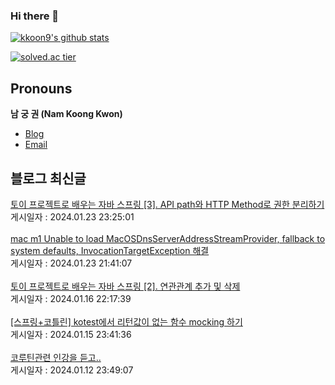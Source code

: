 
### Hi there 👋
[![kkoon9's github stats](https://github-readme-stats.vercel.app/api?username=kkoon9&theme=tokyonight)](https://github.com/anuraghazra/github-readme-stats)

[![solved.ac tier](http://mazassumnida.wtf/api/generate_badge?boj=rndrnjs2003)](https://solved.ac/rndrnjs2003)
## Pronouns
**남 궁 권 (Nam Koong Kwon)**
- [Blog](https://kkoon9.tistory.com)
- [Email](mailto:rndrnjs2003@naver.com)

## 블로그 최신글
<a href=https://kkoon9.tistory.com/551>토이 프로젝트로 배우는 자바 스프링 [3]. API path와 HTTP Method로 권한 분리하기</a></br>게시일자 : 2024.01.23 23:25:01</br></br><a href=https://kkoon9.tistory.com/550>mac m1 Unable to load MacOSDnsServerAddressStreamProvider, fallback to system defaults, InvocationTargetException 해결</a></br>게시일자 : 2024.01.23 21:41:07</br></br><a href=https://kkoon9.tistory.com/549>토이 프로젝트로 배우는 자바 스프링 [2]. 연관관계 추가 및 삭제</a></br>게시일자 : 2024.01.16 22:17:39</br></br><a href=https://kkoon9.tistory.com/548>[스프링+코틀린] kotest에서 리턴값이 없는 함수 mocking 하기</a></br>게시일자 : 2024.01.15 23:41:36</br></br><a href=https://kkoon9.tistory.com/547>코루틴관련 인강을 듣고..</a></br>게시일자 : 2024.01.12 23:49:07</br></br>